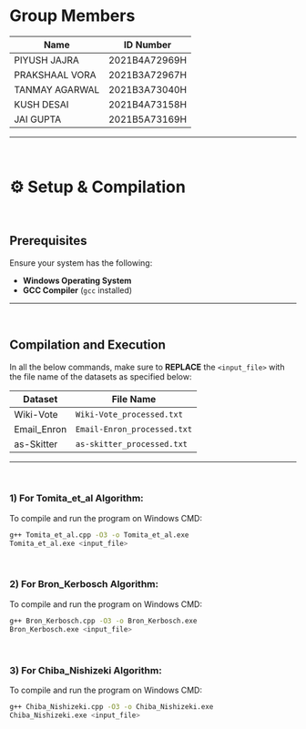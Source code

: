 # Group Members

| Name         | ID Number                |
|-----------------|-----------------------|
| PIYUSH JAJRA       | 2021B4A72969H      |
| PRAKSHAAL VORA     | 2021B3A72967H      |
| TANMAY AGARWAL     | 2021B3A73040H      |
| KUSH DESAI         | 2021B4A73158H      |
| JAI GUPTA         | 2021B5A73169H       |

---
<br>

# ⚙️ Setup & Compilation

<br>

## Prerequisites
Ensure your system has the following:

- **Windows Operating System**
- **GCC Compiler** (`gcc` installed)

---

<br>

## Compilation and Execution

In all the below commands, make sure to **REPLACE** the `<input_file>` with the file name of the datasets as specified below:

| Dataset         | File Name                 |
|-----------------|---------------------------|
| Wiki-Vote       | `Wiki-Vote_processed.txt` |
| Email_Enron     | `Email-Enron_processed.txt` |
| as-Skitter      | `as-skitter_processed.txt`  |

---

<br>

### 1) For Tomita_et_al Algorithm:

To compile and run the program on Windows CMD:
```bash
g++ Tomita_et_al.cpp -O3 -o Tomita_et_al.exe
Tomita_et_al.exe <input_file>
```

<br>

### 2) For Bron_Kerbosch Algorithm:

To compile and run the program on Windows CMD:
```bash
g++ Bron_Kerbosch.cpp -O3 -o Bron_Kerbosch.exe
Bron_Kerbosch.exe <input_file>
```

<br>

### 3) For Chiba_Nishizeki Algorithm:

To compile and run the program on Windows CMD:
```bash
g++ Chiba_Nishizeki.cpp -O3 -o Chiba_Nishizeki.exe
Chiba_Nishizeki.exe <input_file>
```
